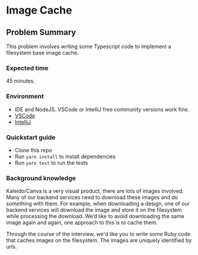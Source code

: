 # Image Cache

## Problem Summary

This problem involves writing some Typescript code to implement a filesystem base image cache.

### Expected time

45 minutes.

### Environment

- IDE and NodeJS. VSCode or IntelliJ free community versions work fine.
- [VSCode](https://code.visualstudio.com/)
- [IntelliJ](https://www.jetbrains.com/idea/)

### Quickstart guide

- Clone this repo
- Run `yarn install` to install dependencies
- Run `yarn test` to run the tests

### Background knowledge

Kaleido/Canva is a very visual product, there are lots of images involved. Many of our backend services
need to download these images and do something with them. For example, when downloading a design,
one of our backend services will download the image and store it on the filesystem while
processing the download. We’d like to avoid downloading the same image again and again, one
approach to this is to cache them.

Through the course of the interview, we'd like you to write some Ruby code that caches images
on the filesystem. The images are uniquely identified by urls.
